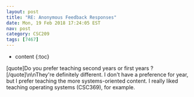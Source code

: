 ```yaml
---
layout: post
title: "RE: Anonymous Feedback Responses"
date: Mon, 19 Feb 2018 17:24:05 EST
nav: post
category: CSC209
tags: [7467]
---
```


* content
{:toc}

[quote]Do you prefer teaching second years or first years ? [/quote]\n\nThey're definitely different. I don't have a preference for year, but I prefer teaching the more systems-oriented content. I really liked teaching operating systems (CSC369), for example.
<!-- more -->
<p></p>
